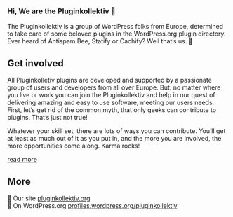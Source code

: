 ### Hi, We are the Pluginkollektiv 👋
The Pluginkollektiv is a group of WordPress folks from Europe, determined to take care of some beloved plugins in the WordPress.org plugin directory. Ever heard of Antispam Bee, Statify or Cachify? Well that’s us. 🙂

## Get involved
All Pluginkolletiv plugins are developed and supported by a passionate group of users and developers from all over Europe. But: no matter where you live or work you can join the Pluginkollektiv and help in our quest of delivering amazing and easy to use software, meeting our users needs. First, let’s get rid of the common myth, that only geeks can contribute to plugins. That’s just not true!

Whatever your skill set, there are lots of ways you can contribute. You’ll get at least as much out of it as you put in, and the more you are involved, the more opportunities come along. Karma rocks!

[read more](https://pluginkollektiv.org/get-involved/)

## More
:page_with_curl: Our site [pluginkollektiv.org](https://pluginkollektiv.org/)<br>
:speech_balloon: On WordPress.org [profiles.wordpress.org/pluginkollektiv](https://profiles.wordpress.org/pluginkollektiv/)<br>
